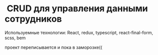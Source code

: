 #  CRUD для управления данными сотрудников 


Используемные технологии: React, redux, typescript, react-final-form, scss, bem

проект переписывается и пока в заморозке((
